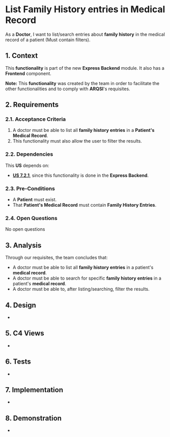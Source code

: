 # List Family History entries in Medical Record

As a **Doctor**, I want to list/search entries about **family history** in the medical record of a patient (Must contain filters).

## 1. Context

This **functionality** is part of the new **Express Backend** module. It also has a **Frontend** component.

**Note:** This **functionality** was created by the team in order to facilitate the other functionalities and to comply with **ARQSI**'s requisites.

## 2. Requirements

### 2.1. Acceptance Criteria

1. A doctor must be able to list all **family history entries** in a **Patient's Medical Record**.
2. This functionality must also allow the user to filter the results.

### 2.2. Dependencies

This **US** depends on:
* [**US 7.2.1**](../7-2-1/readme.md), since this functionality is done in the **Express Backend**.

### 2.3. Pre-Conditions

* A **Patient** must exist.
* That **Patient's Medical Record** must contain **Family History Entries**.

### 2.4. Open Questions

No open questions

## 3. Analysis

Through our requisites, the team concludes that:
* A doctor must be able to list all **family history entries** in a patient's **medical record**.
* A doctor must be able to search for specific **family history entries** in a patient's **medical record**.
* A doctor must be able to, after listing/searching, filter the results.

## 4. Design

-

## 5. C4 Views

-

## 6. Tests

-

## 7. Implementation

-

## 8. Demonstration

-
